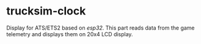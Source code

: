 # trucksim-clock

Display for ATS/ETS2 based on *esp32*. This part reads data from the game telemetry and displays them on 20x4 LCD display.